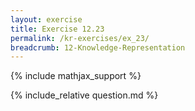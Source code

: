 ```yaml
---
layout: exercise
title: Exercise 12.23
permalink: /kr-exercises/ex_23/
breadcrumb: 12-Knowledge-Representation
---
```


{% include mathjax_support %}

<div><i class="arrow-up loader" data-chapter="kr-exercises" data-exercise="ex_23" data-rating="0"></i></div>
{% include_relative question.md %}
